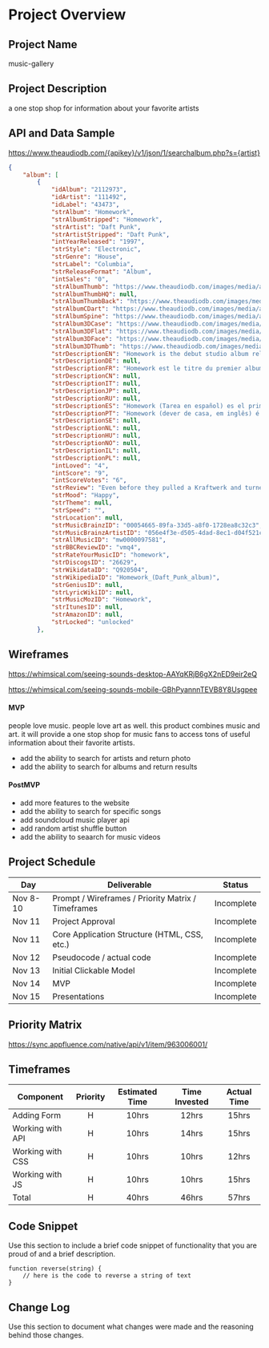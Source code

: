 # Project Overview

## Project Name

music-gallery

## Project Description

a one stop shop for information about your favorite artists

## API and Data Sample

https://www.theaudiodb.com/{apikey}/v1/json/1/searchalbum.php?s={artist}

```JSON
{
    "album": [
        {
            "idAlbum": "2112973",
            "idArtist": "111492",
            "idLabel": "43473",
            "strAlbum": "Homework",
            "strAlbumStripped": "Homework",
            "strArtist": "Daft Punk",
            "strArtistStripped": "Daft Punk",
            "intYearReleased": "1997",
            "strStyle": "Electronic",
            "strGenre": "House",
            "strLabel": "Columbia",
            "strReleaseFormat": "Album",
            "intSales": "0",
            "strAlbumThumb": "https://www.theaudiodb.com/images/media/album/thumb/a4oagq1605597689.jpg",
            "strAlbumThumbHQ": null,
            "strAlbumThumbBack": "https://www.theaudiodb.com/images/media/album/thumbback/xytxss1537090052.jpg",
            "strAlbumCDart": "https://www.theaudiodb.com/images/media/album/cdart/homework-4dfd99b8c5213.png",
            "strAlbumSpine": "https://www.theaudiodb.com/images/media/album/spine/vxxrvr1537090024.jpg",
            "strAlbum3DCase": "https://www.theaudiodb.com/images/media/album/3dcase/rxxvsu1537089989.png",
            "strAlbum3DFlat": "https://www.theaudiodb.com/images/media/album/3dflat/vvyxpu1537089954.png",
            "strAlbum3DFace": "https://www.theaudiodb.com/images/media/album/3dface/uruwtw1537089982.png",
            "strAlbum3DThumb": "https://www.theaudiodb.com/images/media/album/3dthumb/70xhx11605597679.png",
            "strDescriptionEN": "Homework is the debut studio album released by French electronic music duo Daft Punk in January 20, 1997. Considered a blend of house, techno, acid, funk and occasionally hip-hop, its success brought worldwide attention to French progressive house music and incited interest in French touch music, as several touch artists gained influence from Homework's style. According to The Village Voice, the album revived house music and broke free from the \"Euro[dance] formula\".\nCritically and commercially acclaimed, Homework has sold over two million copies worldwide and received several gold and platinum certifications. The album featured singles that had significant impact in the French house and global dance music scenes. This includes the critically acclaimed and commercially successful \"Around the World\" and \"Da Funk\", which have been named among the best songs of their time.\nThe duo commented they had produced the series of tracks without an initial plan to release an album. As Thomas Bangalter stated, \"It was supposed to be just a load of singles. But we did so many tracks over a period of five months that we realized that we had a good album.\" The album is included in the book 1001 Albums You Must Hear Before You Die.",
            "strDescriptionDE": null,
            "strDescriptionFR": "Homework est le titre du premier album du groupe Daft Punk. Il est sorti en 1997, comporte 16 titres et remporta un grand succès à l'époque. Cinq singles ont été extraits : Da Funk, Around the World, Burnin', Revolution 909 et Alive sous le nom de The New Wave.\n\n2 millions d'exemplaires furent vendus dans 35 pays différents en l'espace de 2 mois.",
            "strDescriptionCN": null,
            "strDescriptionIT": null,
            "strDescriptionJP": null,
            "strDescriptionRU": null,
            "strDescriptionES": "Homework (Tarea en español) es el primer álbum de estudio del dúo electrónico francés Daft Punk. Fue lanzado el 20 de enero de 1997. El álbum es considerado una combinación de house, techno, acid y funk. Su estilo está marcado por un fuerte interés en plasmar el toque francés junto a varios artistas. Homework incluye los sencillo exitosos «Around the World» y «Da Funk».\n\nDaft Punk consideró que la mayoría de prensado debe ser en vinilo, así que sólo se imprimieron 50 mil álbumes inicialmente en CD. En su lanzamiento en 1997, abrumadoras ventas de Homework causaron que los distribuidores aceleren la producción y satisfacer la demanda. El álbum apareció en 35 países a través del mundo y vendió dos millones de copias en pocos meses de su lanzamiento.\n\nHomework incluye sencillos que han significado un impacto en el French house y las escenas de la música dance en el mundo.15 Este incluye el aclamado «Da Funk» y «Around the World», que alcanzaron el número uno en las listas de Billboard en la categoría Hot Dance Music/Club Play. El álbum mismo alcanzó el puesto número 150 en los Billboard 200. Como resultado de ventas, Homework fue certificado oro por el RIAA el 11 de julio de 2011.\n\nEl álbum es destacado en el libro 1001 álbumes que debes oír antes de morir. En el texto, el crítico Alex Rayner declará que «Homework sirvió como un puente entre los estilos club bien establecidos y el floreciente eclecticismo de big beat. Y esto proporcionó a muchos seguidores de la música club que ahí estuvo más música dance que píldoras y patrones de teclado».\n\nUn sample de la canción «Daftendirekt» es incluido en «So Much Betta» de Janet Jackson de su álbum Discipline.",
            "strDescriptionPT": "Homework (dever de casa, em inglês) é o álbum de estréia da dupla francesa de música eletrônica Daft Punk, primeiramente lançado em 20 de janeiro de 1997. O álbum é considerado uma mistura de house, techno, acid e funk. Este é notado por induzir o interesse ao toque musical francês com diversos artistas seguindo o estilo. Homework destaca-se com os singles \"Around the World\" e \"Da Funk\".\n\nDaft Punk achava que a maioria das cópias deveriam ser em vinil, portanto, apenas 50.000 álbuns foram inicialmente gravados em CD. Após seu lançamento em 1997, as vendas impressionantes de Homework fez com que os distribuidores acelerassem a produção para satisfazer a procura. O álbum apareceu em 35 países em todo o mundo e vendeu mais de dois milhões de cópias em poucos meses de lançamento.\n\nHomework caracterizou singles que tiveram impacto significativo na French house e em cenas da dance music mundial. Isto inclui os aclamados \"Da Funk\" e \"Around the World\", que alcançou a 1ª posição nas paradas musicais da Billboard de Hot Dance Music/Club Play. Como resultado das vendas, Homework foi certificado em Ouro pela RIAA, em 11 de julho de 2001.\n\nO álbum está presente no livro 1001 Albums You Must Hear Before You Die. Nele, o crítico Alex Rayner afirma que \"Homework serviu como uma ponte entre os mais estabelecidos estilos de eletrônica e o crescente ecletismo de big beat. E ele provou a muitos seguidores do clube que não havia mais música para dançar do que pílulas e predefinições de teclado\".\n\nUm sample da canção \"Daftendirekt\" é destaque em \"So Much Betta\" de Janet Jackson de seu álbum Discipline.",
            "strDescriptionSE": null,
            "strDescriptionNL": null,
            "strDescriptionHU": null,
            "strDescriptionNO": null,
            "strDescriptionIL": null,
            "strDescriptionPL": null,
            "intLoved": "4",
            "intScore": "9",
            "intScoreVotes": "6",
            "strReview": "Even before they pulled a Kraftwerk and turned into robots, Daft Punk’s talent for mythmaking was as precocious as their production skills. They first passed a cassette of their music to Stuart MacMillan, co-founder of the Scottish techno label Soma, at a Euro Disney rave in 1993. Then, following the release of just two singles, Parisians Guy-Manuel de Homem-Christo and Thomas Bangalter were snapped up by Virgin and set to work on their debut album.\nWhen Homework arrived in 1997, Britpop’s wane was too incipient to be detected and dance albums tended only to cross over into the UK’s guitar-centric mainstream if, as Leftfield, The Chemical Brothers and Underworld had shown, vocals were included to leaven all those repetitive beats. Perhaps it has something to do with Homework’s success, then, that one of its few vocal tracks happened to be Around the World, one of the decade’s catchiest singles.\nThe track is a perfect example of Daft Punk’s sound at its most accessible: a post-disco boogie bassline, a minimalist sprinkling of synthetic keyboard melody and a single, naggingly insistent hook. While the vocal performs that role on Around the World, elsewhere the same effect is achieved using a wide variety of sounds: Da Funk’s acidic wah-wah guitar line; the torturous squeal that powers the aural battery of Rollin’ & Scratchin’; a sustained fragment of guitar distortion carrying on the ocean breeze of Fresh; the woozy oscillations and slicing percussion of Indo Silver Club.\nJust as distinctive as the less-is-more approach to each track’s elements is Homework’s love of compression, a sonic tribute to the FM radio stations that fed Daft Punk’s youthful obsessions. Such extreme use of attack and release, augmented still more by a predilection for filtered basslines and astringent hi-hats, establishes a distinctive tension between bass and treble that’s become as key to their sonic palette as their referencing of 70s disco, 80s pop and 90s techno.\nHomework could have been a superb 40-minute album, but at almost twice that length there are definite longueurs. For every bagatelle like High Fidelity or PhÅ“nix, though, there’s a gleaming techno machine like Alive ready to hover into view and throw you forward into an LED-coated future of Kanye samples, Grammys, Tron soundtracks, movies and pyramids. The rise of the robots started here.",
            "strMood": "Happy",
            "strTheme": null,
            "strSpeed": "",
            "strLocation": null,
            "strMusicBrainzID": "00054665-89fa-33d5-a8f0-1728ea8c32c3",
            "strMusicBrainzArtistID": "056e4f3e-d505-4dad-8ec1-d04f521cbb56",
            "strAllMusicID": "mw0000097581",
            "strBBCReviewID": "vmq4",
            "strRateYourMusicID": "homework",
            "strDiscogsID": "26629",
            "strWikidataID": "Q920504",
            "strWikipediaID": "Homework_(Daft_Punk_album)",
            "strGeniusID": null,
            "strLyricWikiID": null,
            "strMusicMozID": "Homework",
            "strItunesID": null,
            "strAmazonID": null,
            "strLocked": "unlocked"
        },

```

## Wireframes

https://whimsical.com/seeing-sounds-desktop-AAYqKRjB6gX2nED9eir2eQ

https://whimsical.com/seeing-sounds-mobile-GBhPyannnTEVB8Y8Usgpee

#### MVP

people love music. people love art as well. this product combines music and art. it will provide a one stop shop for music fans to access tons of useful information about their favorite artists.

- add the ability to search for artists and return photo
- add the ability to search for albums and return results

#### PostMVP

- add more features to the website
- add the ability to search for specific songs
- add soundcloud music player api
- add random artist shuffle button
- add the ability to seaarch for music videos

## Project Schedule

| Day      | Deliverable                                        | Status     |
| -------- | -------------------------------------------------- | ---------- |
| Nov 8-10 | Prompt / Wireframes / Priority Matrix / Timeframes | Incomplete |
| Nov 11   | Project Approval                                   | Incomplete |
| Nov 11   | Core Application Structure (HTML, CSS, etc.)       | Incomplete |
| Nov 12   | Pseudocode / actual code                           | Incomplete |
| Nov 13   | Initial Clickable Model                            | Incomplete |
| Nov 14   | MVP                                                | Incomplete |
| Nov 15   | Presentations                                      | Incomplete |

## Priority Matrix

https://sync.appfluence.com/native/api/v1/item/963006001/

## Timeframes

| Component        | Priority | Estimated Time | Time Invested | Actual Time |
| ---------------- | :------: | :------------: | :-----------: | :---------: |
| Adding Form      |    H     |     10hrs      |     12hrs     |    15hrs    |
| Working with API |    H     |     10hrs      |     14hrs     |    15hrs    |
| Working with CSS |    H     |     10hrs      |     10hrs     |    12hrs    |
| Working with JS  |    H     |     10hrs      |     10hrs     |    15hrs    |
| Total            |    H     |     40hrs      |     46hrs     |    57hrs    |

## Code Snippet

Use this section to include a brief code snippet of functionality that you are proud of and a brief description.

```
function reverse(string) {
	// here is the code to reverse a string of text
}
```

## Change Log

Use this section to document what changes were made and the reasoning behind those changes.

